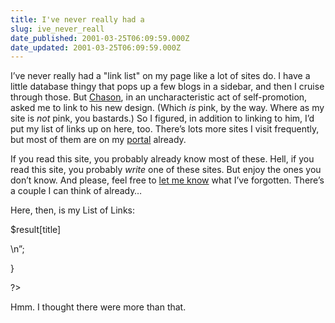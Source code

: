 ```yaml
---
title: I've never really had a
slug: ive_never_reall
date_published: 2001-03-25T06:09:59.000Z
date_updated: 2001-03-25T06:09:59.000Z
---
```


I’ve never really had a "link list" on my page like a lot of sites do. I have a little database thingy that pops up a few blogs in a sidebar, and then I cruise through those. But [Chason](http://chason.nulldesign.com), in an uncharacteristic act of self-promotion, asked me to link to his new design. (Which *is* pink, by the way. Where as my site is *not* pink, you bastards.) So I figured, in addition to linking to him, I’d put my list of links up on here, too. There’s lots more sites I visit frequently, but most of them are on my [portal](__GHOST_URL__/portal) already.

If you read this site, you probably already know most of these. Hell, if you read this site, you probably *write* one of these sites. But enjoy the ones you don’t know. And please, feel free to [let me know](mailto:anil@dashes.com) what I’ve forgotten. There’s a couple I can think of already…

Here, then, is my List of Links:

$result[title]

\n”;

}

?>

Hmm. I thought there were more than that.
